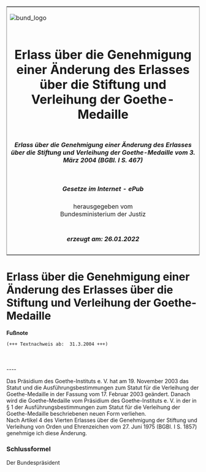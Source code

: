 <span id="DECKBLATT.html"></span>

<table border="0" frame="border" width="100%">

<tr valign="top">

<td align="left">

![bund\_logo](BfJ_2021_Web_de_de.gif)

</td>

<td align="right">

 

</td>

</tr>

<tr align="center" valign="middle">

<td colspan="2">

# Erlass über die Genehmigung einer Änderung des Erlasses über die Stiftung und Verleihung der Goethe-Medaille

</td>

</tr>

<tr align="center" valign="middle">

<td colspan="2">

##### Erlass über die Genehmigung einer Änderung des Erlasses über die Stiftung und Verleihung der Goethe-Medaille vom 3. März 2004 (BGBl. I S. 467)

</td>

</tr>

<tr align="center" valign="middle">

<td colspan="2">

  
  

##### Gesetze im Internet - ePub  
  
herausgegeben vom  
Bundesministerium der Justiz

</td>

</tr>

<tr align="center" valign="bottom">

<td colspan="2">

  
  

##### erzeugt am: 26.01.2022

</td>

</tr>

</table>

<span id="BJNR046700004.html"></span>

# Erlass über die Genehmigung einer Änderung des Erlasses über die Stiftung und Verleihung der Goethe-Medaille

<div>

  
**Fußnote**

<div class="jnhtml">

<div>

<div class="jurAbsatz">

  

``` 
(+++ Textnachweis ab:  31.3.2004 +++)

 
```

</div>

</div>

</div>

</div>

<span id="BJNR046700004BJNE000100000.html"></span>

###   
\----

<div>

<div class="jnhtml">

<div>

<div class="jurAbsatz">

Das Präsidium des Goethe-Instituts e. V. hat am 19. November 2003 das
Statut und die Ausführungsbestimmungen zum Statut für die Verleihung der
Goethe-Medaille in der Fassung vom 17. Februar 2003 geändert. Danach
wird die Goethe-Medaille vom Präsidium des Goethe-Instituts e. V. in der
in § 1 der Ausführungsbestimmungen zum Statut für die Verleihung der
Goethe-Medaille beschriebenen neuen Form verliehen.  
Nach Artikel 4 des Vierten Erlasses über die Genehmigung der Stiftung
und Verleihung von Orden und Ehrenzeichen vom 27. Juni 1975 (BGBl. I S.
1857) genehmige ich diese Änderung.

</div>

</div>

</div>

</div>

<span id="BJNR046700004BJNE000200000.html"></span>

### Schlussformel  

<div>

<div class="jnhtml">

<div>

<div class="jurAbsatz">

<span class="SP">Der Bundespräsident</span>

</div>

</div>

</div>

</div>
